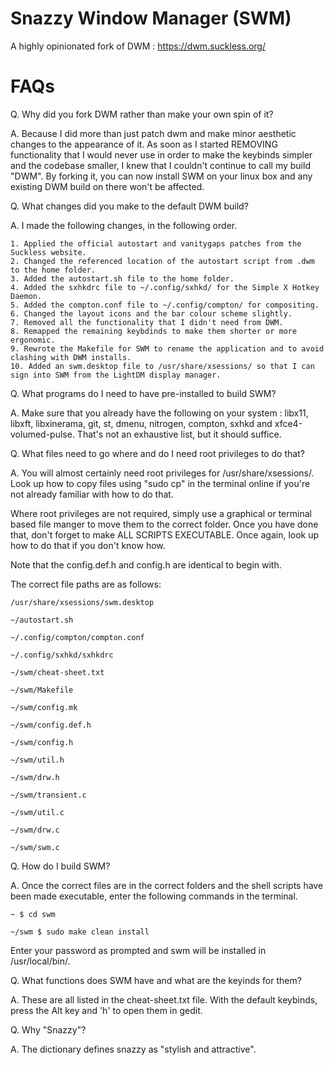 # Snazzy Window Manager (SWM)

A highly opinionated fork of DWM : https://dwm.suckless.org/

# FAQs

Q. Why did you fork DWM rather than make your own spin of it?

A. Because I did more than just patch dwm and make minor aesthetic changes to the appearance of it. As soon as I started REMOVING functionality that I would never use in order to make the keybinds simpler and the codebase smaller, I knew that I couldn't continue to call my build "DWM". By forking it, you can now install SWM on your linux box and any existing DWM build on there won't be affected.

Q. What changes did you make to the default DWM build?

A. I made the following changes, in the following order.

	1. Applied the official autostart and vanitygaps patches from the Suckless website.
	2. Changed the referenced location of the autostart script from .dwm to the home folder.
	3. Added the autostart.sh file to the home folder.
	4. Added the sxhkdrc file to ~/.config/sxhkd/ for the Simple X Hotkey Daemon.
	5. Added the compton.conf file to ~/.config/compton/ for compositing.
	6. Changed the layout icons and the bar colour scheme slightly.
	7. Removed all the functionality that I didn't need from DWM.
	8. Remapped the remaining keybdinds to make them shorter or more ergonomic.
	9. Rewrote the Makefile for SWM to rename the application and to avoid clashing with DWM installs.
	10. Added an swm.desktop file to /usr/share/xsessions/ so that I can sign into SWM from the LightDM display manager.

Q. What programs do I need to have pre-installed to build SWM?

A. Make sure that you already have the following on your system : libx11, libxft, libxinerama, git, st, dmenu, nitrogen, compton, sxhkd and xfce4-volumed-pulse. That's not an exhaustive list, but it should suffice.

Q. What files need to go where and do I need root privileges to do that?

A. You will almost certainly need root privileges for /usr/share/xsessions/. Look up how to copy files using "sudo cp" in the terminal online if you're not already familiar with how to do that.

Where root privileges are not required, simply use a graphical or terminal based file manger to move them to the correct folder. Once you have done that, don't forget to make ALL SCRIPTS EXECUTABLE. Once again, look up how to do that if you don't know how.

Note that the config.def.h and config.h are identical to begin with.

The correct file paths are as follows:

	/usr/share/xsessions/swm.desktop

	~/autostart.sh

	~/.config/compton/compton.conf

	~/.config/sxhkd/sxhkdrc

	~/swm/cheat-sheet.txt

	~/swm/Makefile

	~/swm/config.mk

	~/swm/config.def.h

	~/swm/config.h

	~/swm/util.h

	~/swm/drw.h

	~/swm/transient.c

	~/swm/util.c

	~/swm/drw.c

	~/swm/swm.c

Q. How do I build SWM?

A. Once the correct files are in the correct folders and the shell scripts have been made executable, enter the following commands in the terminal.

	~ $ cd swm

	~/swm $ sudo make clean install

Enter your password as prompted and swm will be installed in /usr/local/bin/.

Q. What functions does SWM have and what are the keyinds for them?

A. These are all listed in the cheat-sheet.txt file. With the default keybinds, press the Alt key and 'h' to open them in gedit.

Q. Why "Snazzy"?

A. The dictionary defines snazzy as "stylish and attractive".
